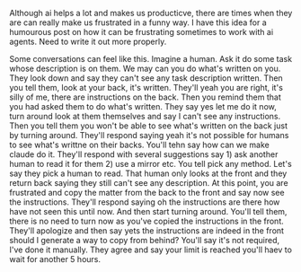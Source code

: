 
Although ai helps a lot and makes us producticve, there are times when they are can really make us frustrated in a funny way. I have this idea for a humourous post on how it can be frustrating sometimes to work with ai agents. Need to write it out more properly.

  Some conversations can feel like this. Imagine a human. Ask it do some task whose description is on them. We may can you do what's written on you. They look down and say they can't see any task description written. Then you tell them, look at your back, it's written. They'll yeah you are right, it's silly of me, there are instructions on the back. Then you remind them that you had asked them to do what's written. They say yes let me do it now, turn around look at them themselves and say I can't see any instructions. Then you tell them you won't be able to see what's written on the back just by turning around. They'll respond saying yeah it's not possible for humans to see what's writtne on their backs. You'll tehn say how can we make claude do it. They'll respond with several suggestions say 1) ask another human to read it for them 2) use a mirror etc. You tell pick any method. Let's say they pick a human to read. That human only looks at the front and they return back saying they still can't see any description. At this point, you are frustrated and copy the matter from the back to the front and say now see the instructions. They'll respond saying oh the instructions are there how have not seen this until now. And then start turning around. You'll tell them, there is no need to turn now as you've copied the instructions in the front. They'll apologize and then say yets the instructions are indeed in the front should I generate a way to copy from behind? You'll say it's not required, I've done it manually. They agree and say your limit is reached you'll haev to wait for another 5 hours. 